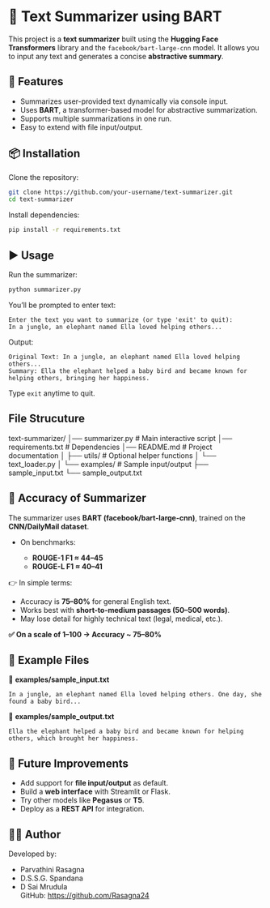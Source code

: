 # 📝 Text Summarizer using BART

This project is a **text summarizer** built using the **Hugging Face Transformers** library and the `facebook/bart-large-cnn` model.
It allows you to input any text and generates a concise **abstractive summary**.

## 🚀 Features

* Summarizes user-provided text dynamically via console input.
* Uses **BART**, a transformer-based model for abstractive summarization.
* Supports multiple summarizations in one run.
* Easy to extend with file input/output.

## 📦 Installation

Clone the repository:

```bash
git clone https://github.com/your-username/text-summarizer.git
cd text-summarizer
```

Install dependencies:

```bash
pip install -r requirements.txt
```

## ▶️ Usage

Run the summarizer:

```bash
python summarizer.py
```

You’ll be prompted to enter text:

```
Enter the text you want to summarize (or type 'exit' to quit):
In a jungle, an elephant named Ella loved helping others...
```

Output:

```
Original Text: In a jungle, an elephant named Ella loved helping others...
Summary: Ella the elephant helped a baby bird and became known for helping others, bringing her happiness.
```

Type `exit` anytime to quit.

## File Strucuture 
text-summarizer/
│── summarizer.py          # Main interactive script
│── requirements.txt       # Dependencies
│── README.md              # Project documentation
│
├── utils/                 # Optional helper functions
│    └── text_loader.py
│
└── examples/              # Sample input/output
     ├── sample_input.txt
     └── sample_output.txt

## 🎯 Accuracy of Summarizer

The summarizer uses **BART (facebook/bart-large-cnn)**, trained on the **CNN/DailyMail dataset**.

* On benchmarks:

  * **ROUGE-1 F1 ≈ 44–45**
  * **ROUGE-L F1 ≈ 40–41**

👉 In simple terms:

* Accuracy is **75–80%** for general English text.
* Works best with **short-to-medium passages (50–500 words)**.
* May lose detail for highly technical text (legal, medical, etc.).

**✅ On a scale of 1–100 → Accuracy \~ 75–80%**

## 📂 Example Files

📌 **examples/sample\_input.txt**

```
In a jungle, an elephant named Ella loved helping others. One day, she found a baby bird...
```

📌 **examples/sample\_output.txt**
```
Ella the elephant helped a baby bird and became known for helping others, which brought her happiness.
```

## 🚀 Future Improvements

* Add support for **file input/output** as default.
* Build a **web interface** with Streamlit or Flask.
* Try other models like **Pegasus** or **T5**.
* Deploy as a **REST API** for integration.

## 👩‍💻 Author
Developed by:
- Parvathini Rasagna
- D.S.S.G. Spandana
- D Sai Mrudula  
GitHub: https://github.com/Rasagna24
